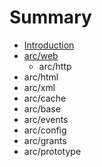 # Summary

* [Introduction](README.md)
* [arc/web](chapter1.md)
   * arc/http
* arc/html
* arc/xml
* arc/cache
* arc/base
* arc/events
* arc/config
* arc/grants
* arc/prototype

